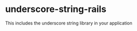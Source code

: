 underscore-string-rails
=======================

This includes the underscore string library in your application